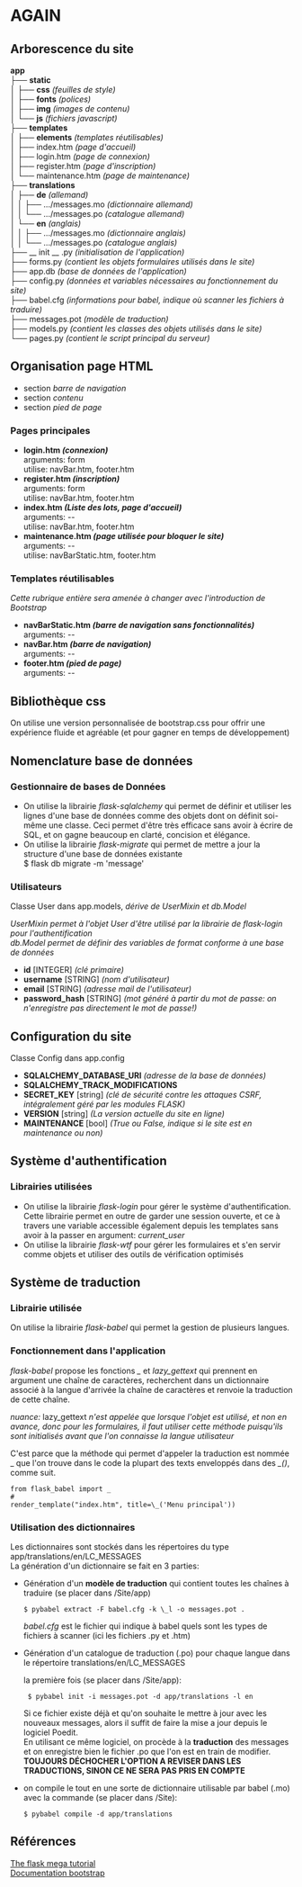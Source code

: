 # AGAIN
<!-- Pour visualiser ce fichier joliment sur Atome comme si c'était un pdf, clic droit dessus dans l'arborescence à gauche et choisir "Markdown preview"
Pour pouvoir alléger le code, ajouter le package "custom folds" à Atom.
Il suffira de faire Ctrl+Maj+[ pour cacher une région et Ctrl+Maj+] pour la développer.-->

<!--#region Arborescence -->
## Arborescence du site

**app**  
├── **static**  
│   ├── **css** *(feuilles de style)*  
│   ├── **fonts** *(polices)*  
│   ├── **img** *(images de contenu)*  
│   └── **js** *(fichiers javascript)*  
├── **templates**   
│   ├── **elements** *(templates réutilisables)*  
│   ├── index.htm *(page d'accueil)*  
│   ├── login.htm *(page de connexion)*  
│   ├── register.htm *(page d'inscription)*  
│   └── maintenance.htm *(page de maintenance)*  
├── **translations**   
│   ├── **de** *(allemand)*   
│   │   ├── .../messages.mo *(dictionnaire allemand)*  
│   │   └── .../messages.po *(catalogue allemand)*  
│   └── **en** *(anglais)*   
│   │   ├── .../messages.mo *(dictionnaire anglais)*  
│   │   └── .../messages.po *(catalogue anglais)*  
├── __ init __ .py *(initialisation de l'application)*  
├── forms.py *(contient les objets formulaires utilisés dans le site)*  
├── app.db *(base de données de l'application)*  
├── config.py *(données et variables nécessaires au fonctionnement du site)*  
├── babel.cfg *(informations pour babel, indique où scanner les fichiers à traduire)*  
├── messages.pot *(modèle de traduction)*  
├── models.py *(contient les classes des objets utilisés dans le site)*  
└── pages.py *(contient le script principal du serveur)*
<!--#endregion-->
<!--#region Pages HTML-->

## Organisation page HTML
- section *barre de navigation*
- section *contenu*
- section *pied de page*

### Pages principales
- **login.htm *(connexion)***  
  arguments: form  
  utilise: navBar.htm, footer.htm
- **register.htm *(inscription)***  
  arguments: form  
  utilise: navBar.htm, footer.htm
- **index.htm *(Liste des lots, page d'accueil)***  
  arguments: --  
  utilise: navBar.htm, footer.htm
- **maintenance.htm *(page utilisée pour bloquer le site)***  
  arguments: --  
  utilise:  navBarStatic.htm, footer.htm  

### Templates réutilisables
*Cette rubrique entière sera amenée à changer avec l'introduction de Bootstrap*
- **navBarStatic.htm *(barre de navigation sans fonctionnalités)***  
  arguments: --
- **navBar.htm *(barre de navigation)***   
  arguments: --
- **footer.htm *(pied de page)***  
  arguments: --

<!--#endregion-->
<!--#region CSS-->
## Bibliothèque css
On utilise une version personnalisée de bootstrap.css pour offrir une expérience fluide et agréable (et pour gagner en temps de développement)
<!--#endregion-->
<!--#region BDD-->
## Nomenclature base de données
### Gestionnaire de bases de Données
- On utilise la librairie *flask-sqlalchemy* qui permet de définir et utiliser les lignes d'une base de données comme des objets dont on définit soi-même une classe. Ceci permet d'être très efficace sans avoir à écrire de SQL, et on gagne beaucoup en clarté, concision et élégance.
- On utilise la librairie *flask-migrate* qui permet de mettre a jour la structure d'une base de données existante  
      $ flask db migrate -m 'message'

### Utilisateurs
Classe User dans app.models, *dérive de UserMixin et db.Model*

*UserMixin permet à l'objet User d'être utilisé par la librairie de flask-login pour l'authentification*  
*db.Model permet de définir des variables de format conforme à une base de données*
- **id** [INTEGER] *(clé primaire)*
- **username** [STRING] *(nom d'utilisateur)*
- **email** [STRING] *(adresse mail de l'utilisateur)*
- **password_hash** [STRING] *(mot généré à partir du mot de passe: on n'enregistre pas directement le mot de passe!)*

<!--#endregion-->
<!--#region configuration du site -->
## Configuration du site
Classe Config dans app.config
- **SQLALCHEMY_DATABASE_URI** *(adresse de la base de données)*
- **SQLALCHEMY_TRACK_MODIFICATIONS**
- **SECRET_KEY** [string] *(clé de sécurité contre les attaques CSRF, intégralement géré par les modules FLASK)*
- **VERSION** [string] *(La version actuelle du site en ligne)*
- **MAINTENANCE** [bool] *(True ou False, indique si le site est en maintenance ou non)*

<!--#endregion-->
<!--#region système d'authentification-->
## Système d'authentification

### Librairies utilisées
- On utilise la librairie *flask-login* pour gérer le système d'authentification. Cette librairie permet en outre de garder une session ouverte, et ce à travers une variable accessible également depuis les templates sans avoir à la passer en argument: *current_user*
- On utilise la librairie *flask-wtf* pour gérer les formulaires et s'en servir comme objets et utiliser des outils de vérification optimisés

<!--#endregion-->
<!--#region Babel (traduction)-->
## Système de traduction
### Librairie utilisée
On utilise la librairie *flask-babel* qui permet la gestion de plusieurs langues.
### Fonctionnement dans l'application
*flask-babel* propose les fonctions *_* et *lazy_gettext* qui prennent en argument une chaîne de caractères, recherchent dans un dictionnaire associé à la langue d'arrivée la chaîne de caractères et renvoie la traduction de cette chaîne.  

*nuance:* lazy_gettext *n'est appelée que lorsque l'objet est utilisé, et non en avance, donc pour les formulaires, il faut utiliser cette méthode puisqu'ils sont initialisés avant que l'on connaisse la langue utilisateur*  

C'est parce que la méthode qui permet d'appeler la traduction est nommée _ que l'on trouve dans le code la plupart des texts enveloppés dans des *_()*, comme suit.  

    from flask_babel import _
    #
    render_template("index.htm", title=\_('Menu principal'))

### Utilisation des dictionnaires
Les dictionnaires sont stockés dans les répertoires du type app/translations/en/LC_MESSAGES  
La génération d'un dictionnaire se fait en 3 parties:
- Génération d'un **modèle de traduction** qui contient toutes les chaînes à traduire (se placer dans /Site/app)  

      $ pybabel extract -F babel.cfg -k \_l -o messages.pot .

    *babel.cfg* est le fichier qui indique à babel quels sont les types de fichiers à scanner (ici les fichiers .py et .htm)
- Génération d'un catalogue de traduction (.po) pour chaque langue dans le répertoire translations/en/LC_MESSAGES  

  la première fois (se placer dans /Site/app):

       $ pybabel init -i messages.pot -d app/translations -l en

  Si ce fichier existe déjà et qu'on souhaite le mettre à jour avec les nouveaux messages, alors il suffit de faire la mise a jour depuis le logiciel Poedit.   
  En utilisant ce même logiciel, on procède à la **traduction** des messages et on enregistre bien le fichier .po que l'on est en train de modifier.  
  **TOUJOURS DÉCHOCHER L'OPTION A REVISER DANS LES TRADUCTIONS, SINON CE NE SERA PAS PRIS EN COMPTE**

- on compile le tout en une sorte de dictionnaire utilisable par babel (.mo) avec la commande (se placer dans /Site):

      $ pybabel compile -d app/translations


<!--#endregion-->
<!--#region références-->
## Références
[The flask mega tutorial](https://l.messenger.com/l.php?u=https%3A%2F%2Fblog.miguelgrinberg.com%2Fpost%2Fthe-flask-mega-tutorial-part-i-hello-world&h=AT0SJg8btXHBXAVtOC1ykmdBcyK92XKPvsI6ofYi1LFKN7TFkgr9N_FECaThZVsaruGnKIoSFfYjS_4x6_aT_QUEZChbn8R4B2NngwjbHl7TBJ1APa6R0bQreqgGM0dLo7g)  
[Documentation bootstrap](https://bootstrap.build/app)
<!--#endregion-->
